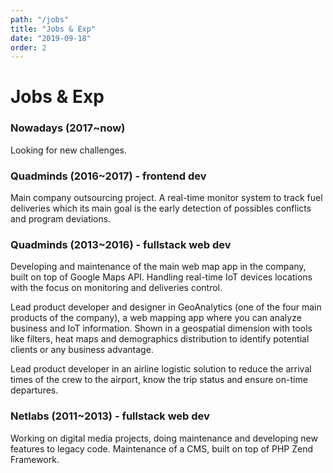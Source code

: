 ```yaml
---
path: "/jobs"
title: "Jobs & Exp"
date: "2019-09-18"
order: 2
---
```


# Jobs & Exp

### Nowadays (2017~now)

Looking for new challenges.

### Quadminds (2016~2017) - frontend dev

Main company outsourcing project. A real-time monitor system to track fuel deliveries which its main goal is the early detection of possibles conflicts and program deviations.

### Quadminds (2013~2016) - fullstack web dev

Developing and maintenance of the main web map app in the company, built on top of Google Maps API. Handling real-time IoT devices locations with the focus on monitoring and deliveries control.

Lead product developer and designer in GeoAnalytics (one of the four main products of the company), a web mapping app where you can analyze business and IoT information. Shown in a geospatial dimension with tools like filters, heat maps and demographics distribution to identify potential clients or any business advantage.

Lead product developer in an airline logistic solution to reduce the arrival times of the crew to the airport, know the trip status and ensure on-time departures.

### Netlabs (2011~2013) - fullstack web dev

Working on digital media projects, doing maintenance and developing new features to legacy code. Maintenance of a CMS, built on top of PHP Zend Framework.

